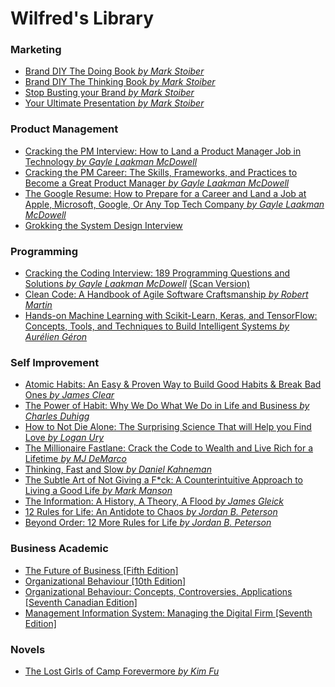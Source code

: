 # Wilfred's Library

### Marketing

- [Brand DIY The Doing Book _by Mark Stoiber_](marketing/BrandDIY_Doing_MarkStoiber.docx)
- [Brand DIY The Thinking Book _by Mark Stoiber_](marketing/BrandDIY_Thinking_MarkStoiber.pdf)
- [Stop Busting your Brand _by Mark Stoiber_](marketing/StopBustingYourBrand_MarkStoiber.pdf)
- [Your Ultimate Presentation _by Mark Stoiber_](marketing/YourUltimatePresentation_MarkStoiber.pdf)

### Product Management

- [Cracking the PM Interview: How to Land a Product Manager Job in Technology _by Gayle Laakman McDowell_](product/CrackingThePMInterview_GayleLaakmannMcDowell.epub)
- [Cracking the PM Career: The Skills, Frameworks, and Practices to Become a Great Product Manager _by Gayle Laakman McDowell_](product/CrackingThePMCareer_GayleLaakmannMcDowell.epub)
- [The Google Resume: How to Prepare for a Career and Land a Job at Apple, Microsoft, Google, Or Any Top Tech Company _by Gayle Laakman McDowell_](product/TheGoogleResume_GayleLaakmannMcDowell)
- [Grokking the System Design Interview](product/GrokkingTheSystemDesignInterview)

### Programming

- [Cracking the Coding Interview: 189 Programming Questions and Solutions _by Gayle Laakman McDowell_](programming/CrackingTheCodingInterview_GayleLaakmanMcDowell.pdf) [(Scan Version)](<programming/CrackingTheCodingInterview_GayleLaakmanMcDowell(Scan).pdf>)
- [Clean Code: A Handbook of Agile Software Craftsmanship _by Robert Martin_](programming/CleanCode_RobertMartin.pdf)
- [Hands-on Machine Learning with Scikit-Learn, Keras, and TensorFlow: Concepts, Tools, and Techniques to Build Intelligent Systems _by Aurélien Géron_](programming/HandsOnMachineLearning_AurelienGeron.pdf)

### Self Improvement

- [Atomic Habits: An Easy & Proven Way to Build Good Habits & Break Bad Ones _by James Clear_](self-improvement/AtomicHabits_JamesClear.epub)
- [The Power of Habit: Why We Do What We Do in Life and Business _by Charles Duhigg_](self-improvement/ThePowerofHabit_CharlesDuhigg.epub)
- [How to Not Die Alone: The Surprising Science That will Help you Find Love _by Logan Ury_](self-improvement/HowToNotDieAlone_LoganUry.epub)
- [The Millionaire Fastlane: Crack the Code to Wealth and Live Rich for a Lifetime _by MJ DeMarco_](self-improvement/TheMillionaireFastlane_MJDeMarco.epub)
- [Thinking, Fast and Slow _by Daniel Kahneman_](self-improvement/ThinkingFastAndSlow_DanielKahneman.pdf)
- [The Subtle Art of Not Giving a F\*ck: A Counterintuitive Approach to Living a Good Life _by Mark Manson_](self-improvement/TheSubtleArtOfNotGivingAF*ck_MarkManson.epub)
- [The Information: A History, A Theory, A Flood _by James Gleick_](self-improvement/TheInformation_JamesGleick.epub)
- [12 Rules for Life: An Antidote to Chaos _by Jordan B. Peterson_](self-improvement/12RulesForLife_JordanBPeterson.epub)
- [Beyond Order: 12 More Rules for Life _by Jordan B. Peterson_](self-improvement/BeyondOrder_JordanBPeterson.epub)

### Business Academic
- [The Future of Business [Fifth Edition]](business-academic/TheFutureOfBusiness5thEd_NelsonCollege(2016).pdf)
- [Organizational Behaviour [10th Edition]](business-academic/OrganizationalBehaviour10thEd-Pearson(2020).pdf)
- [Organizational Behaviour: Concepts, Controversies, Applications [Seventh Canadian Edition]](business-academic/OrganizationalBehaviourConceptsControversiesApplications_PearsonCanada(2015).pdf)
- [Management Information System: Managing the Digital Firm [Seventh Edition]](business-academic/ManagementInformationSystemsManagingTheDigitalFirm(7thEd).pdf)



### Novels
- [The Lost Girls of Camp Forevermore _by Kim Fu_](novels/TheLostGirlsOfCampForevermore_KimFu.epub)